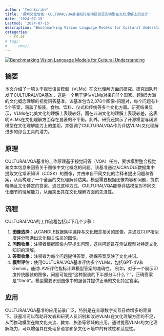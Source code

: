 ```yaml
---
author: 'TechScribe'
title: '探索文化智能：CULTURALVQA基准如何推动视觉语言模型在文化理解上的进步'
date: '2024-07-15'
Lastmod: '2024-07-16'
description: 'Benchmarking Vision Language Models for Cultural Understanding'
categories:
  - CS.AI
# tags:
#   - emoji
---
```


[![Benchmarking Vision Language Models for Cultural Understanding](https://arxiv-research-1301205113.cos.ap-guangzhou.myqcloud.com/images/2407.10920v1.pdf_0.jpg)](https://arxiv.org/abs/2407.10920v1)

## 摘要

本文介绍了一项关于视觉语言模型（VLMs）在文化理解方面的研究。研究团队开发了CULTURALVQA基准，这是一个用于评估VLMs对来自11个国家、跨越5大洲的文化概念理解的视觉问答基准。该基准包含2,378个图像-问题对，每个问题有1-5个答案，涵盖了服装、食物、饮料、仪式和传统等多个文化方面。研究结果显示，VLMs在北美文化的理解上表现较好，而在非洲文化的理解上表现较差，这表明VLMs在文化理解方面存在显著的不平衡。此外，研究还揭示了开源模型与闭源模型在文化理解能力上的差距，并强调了CULTURALVQA作为评估VLMs文化理解进步的综合工具的潜力。<!--more-->

## 原理

CULTURALVQA基准的工作原理基于视觉问答（VQA）任务，要求模型整合视觉和文本信息来回答关于图像中文化概念的问题。该基准通过从CANDLE数据集中提取文化常识知识（CCSK）的图像，并由来自不同文化的注释者提出问题和答案，从而构建了一个全面的文化理解评估集。模型需要根据图像内容和问题，提供精确且文化特定的答案。通过这种方式，CULTURALVQA能够评估模型对不同文化细节的理解能力，从而突出其在文化理解方面的先进性。

## 流程

CULTURALVQA的工作流程包括以下几个步骤：
1. **图像选择**：从CANDLE数据集中选择与文化概念相关的图像，并通过CLIP相似度评分筛选出文化相关性高的图像。
2. **问题收集**：注释者根据图像内容提出问题，这些问题旨在测试模型对特定文化知识的理解。
3. **答案收集**：注释者为每个问题提供答案，确保答案反映了文化共识。
4. **模型评估**：使用CULTURALVQA基准评估多个VLMs，包括GPT-4V和Gemini，通过LAVE评估指标计算模型答案的准确性。
例如，对于一个展示印度传统服装的图像，问题可能是“这种服装的下半部分叫什么？”，正确答案是“Dhoti”。模型需要识别图像中的服装并提供正确的文化特定答案。

## 应用

CULTURALVQA基准的应用前景广泛，特别是在全球数字交互日益增多的背景下。该基准可以帮助开发者和研究人员识别和改进VLMs在文化理解方面的不足，从而推动模型在跨文化交流、教育、旅游等领域的应用。通过提高VLMs的文化理解能力，可以增强其在处理多语言和多文化环境中的有效性和适应性。